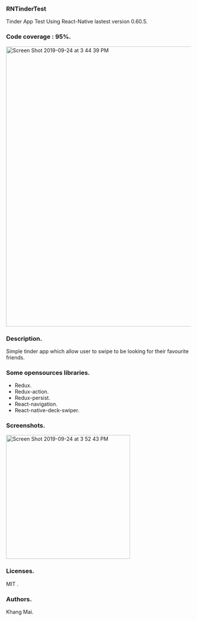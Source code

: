 ### RNTinderTest
Tinder App Test Using React-Native lastest version 0.60.5.

### Code coverage : 95%.
<img width="764" alt="Screen Shot 2019-09-24 at 3 44 39 PM" src="https://user-images.githubusercontent.com/20040653/65496294-63367800-dee2-11e9-8480-dcf3586eb5d9.png">

### Description.
Simple tinder app which allow user to swipe to be looking for their favourite friends.

### Some opensources libraries.
- Redux.
- Redux-action.
- Redux-persist.
- React-navigation.
- React-native-deck-swiper.

### Screenshots.
<img width="338" alt="Screen Shot 2019-09-24 at 3 52 43 PM" src="https://user-images.githubusercontent.com/20040653/65496822-6120e900-dee3-11e9-8f0a-d33a1b8b15db.png">

### Licenses.
MIT .

### Authors.
Khang Mai.
